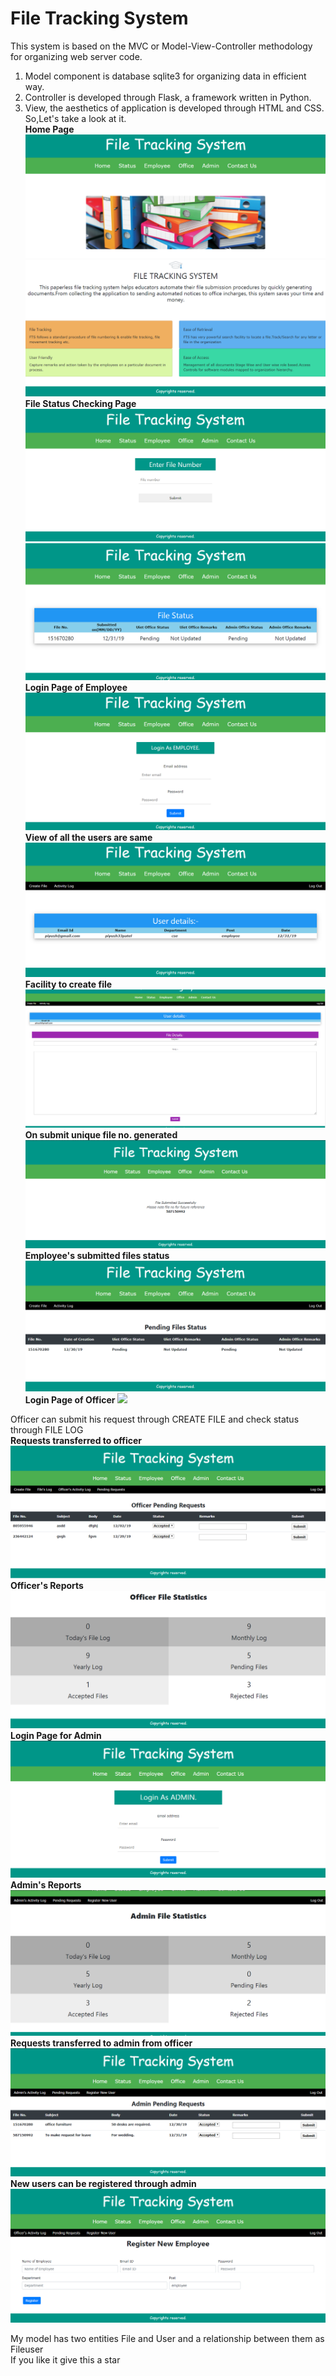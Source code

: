 # File Tracking System <br/>

This system is based on the MVC or Model-View-Controller methodology for organizing web server code.<br/>
1. Model component is database sqlite3 for organizing data in efficient way.
2. Controller is developed through Flask, a framework written in Python.
3. View, the aesthetics of application is developed through HTML and CSS.
So,Let's take a look at it.</br>
**Home Page**
![](screenshots/Home1.png)
![](screenshots/Home2.png)
**File Status Checking Page**
![](screenshots/FileStatus1.png)
![](screenshots/FileStatus2.png)
**Login Page of Employee**
![](screenshots/loge.png)
**View of all the users are same**
![](screenshots/employeeview.png)
**Facility to create file**
![](screenshots/createfile.png)
**On submit unique file no. generated**
![](screenshots/filesuccess.png)
**Employee's submitted files status**
![](screenshots/pending.png)
**Login Page of Officer**
![](screenshot/logo.png)

Officer can submit his request through CREATE FILE and check status through FILE LOG<br/>
**Requests transferred to officer**
![](screenshots/op.png)
**Officer's Reports**
![](screenshots/officerfile.png)
**Login Page for Admin**
![](screenshots/loga.png)
**Admin's Reports**
![](screenshots/adminfile.png)
**Requests transferred to admin from officer**
![](screenshots/adminp.png)
**New users can be registered through admin**
![](screenshots/register.png)

My model has two entities File and User and a relationship between them as Fileuser<br/>
If you like it give this a star<br/>